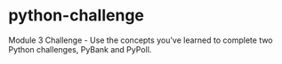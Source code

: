 # python-challenge
Module 3 Challenge - Use the concepts you've learned to complete two Python
challenges, PyBank and PyPoll.
